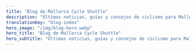 ```yaml
---
title: "Blog de Mallorca Cycle Shuttle"
description: "Últimas noticias, guías y consejos de ciclismo para Mallorca"
translationKey: "blog-index"
hero_image: "/img/blog-hero.webp"
hero_title: "Blog de Mallorca Cycle Shuttle"
hero_subtitle: "Últimas noticias, guías y consejos de ciclismo para Mallorca"
---
```

